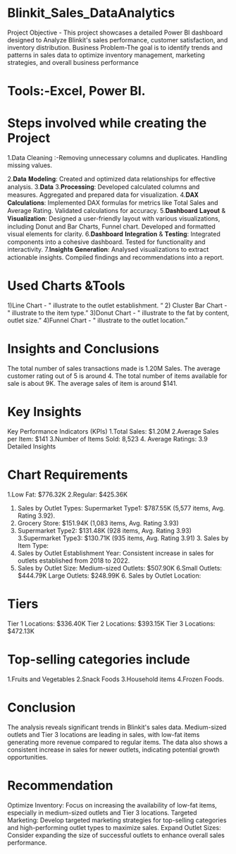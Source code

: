 # Blinkit_Sales_DataAnalytics

 Project Objective - This project showcases a detailed Power BI dashboard designed to  Analyze  Blinkit's sales performance, customer satisfaction, and inventory distribution.
Business Problem-The goal is to identify trends and patterns in sales data to optimize inventory management, marketing strategies, and overall business performance
# Tools:-Excel, Power BI.

# Steps involved while creating the Project 
1.Data Cleaning :-Removing unnecessary columns and duplicates. Handling missing values.

2.𝐃𝐚𝐭𝐚 𝐌𝐨𝐝𝐞𝐥𝐢𝐧𝐠: Created and optimized data relationships for effective analysis. 3.𝐃𝐚𝐭𝐚 3.𝐏𝐫𝐨𝐜𝐞𝐬𝐬𝐢𝐧𝐠: Developed calculated columns and measures. Aggregated and prepared data for visualization. 
4.𝐃𝐀𝐗 𝐂𝐚𝐥𝐜𝐮𝐥𝐚𝐭𝐢𝐨𝐧𝐬: Implemented DAX formulas for metrics like Total Sales and Average Rating. Validated calculations for accuracy. 
5.𝐃𝐚𝐬𝐡𝐛𝐨𝐚𝐫𝐝 𝐋𝐚𝐲𝐨𝐮𝐭 & 𝐕𝐢𝐬𝐮𝐚𝐥𝐢𝐳𝐚𝐭𝐢𝐨𝐧: Designed a user-friendly layout with various visualizations, including Donut and Bar Charts, Funnel chart. Developed and formatted visual elements for clarity.
 6.𝐃𝐚𝐬𝐡𝐛𝐨𝐚𝐫𝐝 𝐈𝐧𝐭𝐞𝐠𝐫𝐚𝐭𝐢𝐨𝐧 & 𝐓𝐞𝐬𝐭𝐢𝐧𝐠: Integrated components into a cohesive dashboard. Tested for functionality and interactivity. 
7.𝐈𝐧𝐬𝐢𝐠𝐡𝐭𝐬 𝐆𝐞𝐧𝐞𝐫𝐚𝐭𝐢𝐨𝐧: Analysed visualizations to extract actionable insights. Compiled findings and recommendations into a report.

# Used Charts &Tools 
 1)Line  Chart  - " illustrate to the outlet establishment. “
2) Cluster  Bar Chart  -" illustrate to the item type.”
 3)Donut Chart - " illustrate to the fat by content, outlet size.” 
4)Funnel  Chart  - " illustrate to the outlet location.”

# Insights and Conclusions
The total number of sales transactions made is 1.20M Sales. 
The average customer rating out of 5 is around 4. 
The total number of items available for sale is about 9K.
The average sales  of item is  around  $141.

# Key Insights
Key Performance Indicators (KPIs)
1.Total Sales: $1.20M 
2.Average Sales per Item: $141 
3.Number of Items Sold: 8,523
4. Average Ratings: 3.9 Detailed Insights

# Chart Requirements  
1.Low Fat: $776.32K 
2.Regular: $425.36K 
1. Sales by Outlet Types: Supermarket Type1: $787.55K (5,577 items, Avg. Rating 3.92).
1. Grocery Store: $151.94K (1,083 items, Avg. Rating 3.93)
2. Supermarket Type2: $131.48K (928 items, Avg. Rating 3.93) 
3.Supermarket Type3: $130.71K (935 items, Avg. Rating 3.91) 3. Sales by Item Type:
4. Sales by Outlet Establishment Year: Consistent increase in sales for outlets established from 2018 to 2022. 
5. Sales by Outlet Size: Medium-sized Outlets: $507.90K 
6.Small Outlets: $444.79K Large Outlets: $248.99K 6. Sales by Outlet Location:

# Tiers
Tier 1 Locations: $336.40K 
Tier 2 Locations: $393.15K 
Tier 3 Locations: $472.13K 
# Top-selling categories include
1.Fruits and Vegetables
2.Snack Foods 
3.Household items
4.Frozen Foods.
# Conclusion
The analysis reveals significant trends in Blinkit's sales data. Medium-sized outlets and Tier 3 locations are leading in sales, with low-fat items generating more revenue compared to regular items. The data also shows a consistent increase in sales for newer outlets, indicating potential growth opportunities.

# Recommendation
Optimize Inventory: Focus on increasing the availability of low-fat items, especially in medium-sized outlets and Tier 3 locations.
Targeted Marketing: Develop targeted marketing strategies for top-selling categories and high-performing outlet types to maximize sales.
Expand Outlet Sizes: Consider expanding the size of successful outlets to enhance overall sales performance.
